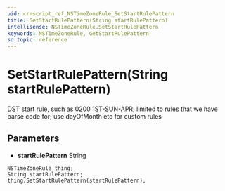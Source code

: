 ```yaml
---
uid: crmscript_ref_NSTimeZoneRule_SetStartRulePattern
title: SetStartRulePattern(String startRulePattern)
intellisense: NSTimeZoneRule.SetStartRulePattern
keywords: NSTimeZoneRule, GetStartRulePattern
so.topic: reference
---
```


# SetStartRulePattern(String startRulePattern)

DST start rule, such as 0200 1ST-SUN-APR; limited to rules that we have parse code for; use dayOfMonth etc for custom rules

## Parameters

* **startRulePattern** String

```crmscript
NSTimeZoneRule thing;
String startRulePattern;
thing.SetStartRulePattern(startRulePattern);
```


